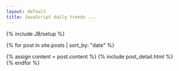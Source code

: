 ```yaml
---
layout: default
title: JavaScript daily trends ...
---
```

{% include JB/setup %}

{% for post in site.posts | sort_by: "date" %}
<div class="blog-index">
  {% assign content = post.content %}
  {% include post_detail.html %}
</div>
{% endfor %}
